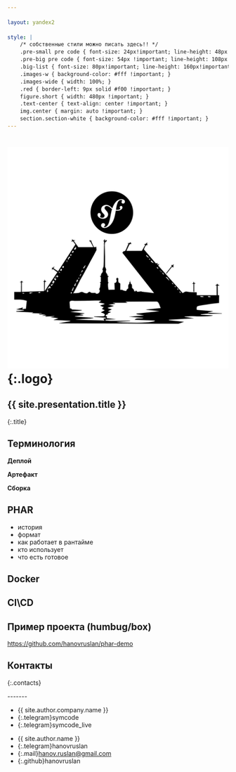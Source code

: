 ```yaml
---

layout: yandex2

style: |
    /* собственные стили можно писать здесь!! */
    .pre-small pre code { font-size: 24px!important; line-height: 48px!important; }
    .pre-big pre code { font-size: 54px !important; line-height: 108px !important; } #  9 lines x 52 symbols
    .big-list { font-size: 80px!important; line-height: 160px!important; }
    .images-w { background-color: #fff !important; }
    .images-wide { width: 100%; }
    .red { border-left: 9px solid #f00 !important; }
    figure.short { width: 480px !important; }
    .text-center { text-align: center !important; }
    img.center { margin: auto !important; }
    section.section-white { background-color: #fff !important; }
---
```


# ![](pictures/symcode-logo-legacy.svg){:.logo}

## {{ site.presentation.title }}
{:.title}

## Терминология
**Деплой**

**Артефакт**

**Сборка**

## PHAR
* история
* формат
* как работает в рантайме
* кто использует
* что есть готовое

## Docker

## CI\CD

## Пример проекта (humbug/box)

https://github.com/hanovruslan/phar-demo

## Контакты
{:.contacts}

<figure markdown="1">

</figure>
<!-- разделитель контактов -->
-------

<!-- left -->
- {{ site.author.company.name }}
- {:.telegram}symcode
- {:.telegram}symcode_live

<!-- right -->
- {{ site.author.name }}
- {:.telegram}hanovruslan
- {:.mail}hanov.ruslan@gmail.com
- {:.github}hanovruslan
